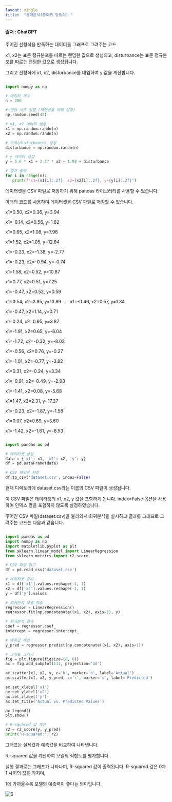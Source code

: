 ```yaml
---
layout: single
title:  "통계분석(중회귀 방정식) "
---
```



#### 출처 : ChatGPT 


주어진 선형식을 만족하는 데이터를 그래프로 그려주는 코드

 x1, x2는 표준 정규분포를 따르는 랜덤한 값으로 생성되고, disturbance는 표준 정규분포를 따르는 랜덤한 값으로 생성됩니다. 
 
 그리고 선형식에 x1, x2, disturbance를 대입하여 y 값을 계산합니다.

 ```python

 import numpy as np

# 데이터 개수
n = 200

# 랜덤 시드 설정 (재현성을 위해 설정)
np.random.seed(42)

# x1, x2 데이터 생성
x1 = np.random.randn(n)
x2 = np.random.randn(n)

# 오차(disturbance) 생성
disturbance = np.random.randn(n)

# y 데이터 생성
y = 5.6 * x1 + 2.17 * x2 + 1.98 + disturbance

# 결과 출력
for i in range(n):
    print(f"x1={x1[i]:.2f}, x2={x2[i]:.2f}, y={y[i]:.2f}")
```

데이터셋을 CSV 파일로 저장하기 위해 pandas 라이브러리를 사용할 수 있습니다. 

아래의 코드를 사용하여 데이터셋을 CSV 파일로 저장할 수 있습니다.

x1=0.50, x2=0.36, y=3.94

x1=-0.14, x2=0.56, y=1.82

x1=0.65, x2=1.08, y=7.96

x1=1.52, x2=1.05, y=12.84

x1=-0.23, x2=-1.38, y=-2.77

x1=-0.23, x2=-0.94, y=-0.74

x1=1.58, x2=0.52, y=10.87

x1=0.77, x2=0.51, y=7.25

x1=-0.47, x2=0.52, y=0.59

x1=0.54, x2=3.85, y=13.89
.
.
.
x1=-0.46, x2=0.57, y=1.34

x1=-0.47, x2=1.14, y=0.71

x1=0.24, x2=0.95, y=3.87

x1=-1.91, x2=0.65, y=-6.04

x1=-1.72, x2=-0.32, y=-8.03

x1=-0.56, x2=0.76, y=-0.27

x1=-1.01, x2=-0.77, y=-3.82

x1=0.31, x2=-0.24, y=3.34

x1=-0.91, x2=-0.49, y=-2.98

x1=-1.41, x2=0.08, y=-5.68

x1=1.47, x2=2.31, y=17.27

x1=-0.23, x2=-1.87, y=-1.58

x1=0.07, x2=0.69, y=3.60

x1=-1.42, x2=-1.61, y=-8.53




```python

import pandas as pd

# 데이터셋 생성
data = {'x1': x1, 'x2': x2, 'y': y}
df = pd.DataFrame(data)

# CSV 파일로 저장
df.to_csv('dataset.csv', index=False)

```

현재 디렉토리에 dataset.csv라는 이름의 CSV 파일이 생성됩니다. 

이 CSV 파일은 데이터셋의 x1, x2, y 값을 포함하게 됩니다. index=False 옵션을 사용하여 인덱스 열을 포함하지 않도록 설정하였습니다.



주어진 CSV 파일(dataset.csv)을 불러와서 회귀분석을 실시하고 결과를 그래프로 그려주는 코드는 다음과 같습니다.



```python

import pandas as pd
import numpy as np
import matplotlib.pyplot as plt
from sklearn.linear_model import LinearRegression
from sklearn.metrics import r2_score

# CSV 파일 읽기
df = pd.read_csv('dataset.csv')

# 데이터셋 준비
x1 = df['x1'].values.reshape(-1, 1)
x2 = df['x2'].values.reshape(-1, 1)
y = df['y'].values

# 회귀분석 모델 학습
regressor = LinearRegression()
regressor.fit(np.concatenate((x1, x2), axis=1), y)

# 회귀분석 결과
coef = regressor.coef_
intercept = regressor.intercept_

# 예측값 계산
y_pred = regressor.predict(np.concatenate((x1, x2), axis=1))

# 그래프 그리기
fig = plt.figure(figsize=(8, 6))
ax = fig.add_subplot(111, projection='3d')

ax.scatter(x1, x2, y, c='b', marker='o', label='Actual')
ax.scatter(x1, x2, y_pred, c='r', marker='s', label='Predicted')

ax.set_xlabel('x1')
ax.set_ylabel('x2')
ax.set_zlabel('y')
ax.set_title('Actual vs. Predicted Values')

ax.legend()
plt.show()

# R-squared 값 계산
r2 = r2_score(y, y_pred)
print('R-squared:', r2)

```
그래프는 실제값과 예측값을 비교하여 나타냅니다. 

R-squared 값을 계산하여 모델의 적합도를 평가합니다.


실행 결과로는 그래프가 나타나며, R-squared 값이 출력됩니다. R-squared 값은 0과 1 사이의 값을 가지며, 

1에 가까울수록 모델의 예측력이 좋다는 의미입니다.



![6](https://github.com/jasminherb/jasminherb.github.io/assets/133365586/b81dac19-cb5d-47c0-b0d4-90a13e4c8fc9)











